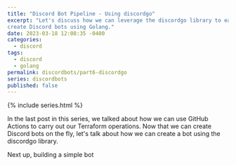 ```yaml
---
title: "Discord Bot Pipeline - Using discordgo"
excerpt: "Let's discuss how we can leverage the discordgo library to easily
create Discord bots using Golang."
date: 2023-03-18 12:08:35 -0400
categories:
  - discord
tags:
  - discord
  - golang
permalink: discordbots/part6-discordgo
series: discordbots
published: false
---
```


{% include series.html %}

In the last post in this series, we talked about how we can use GitHub Actions
to carry out our Terraform operations. Now that we can create Discord bots on
the fly, let's talk about how we can create a bot using the discordgo library.

Next up, building a simple bot
